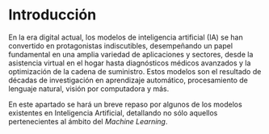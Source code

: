 # Introducción
En la era digital actual, los modelos de inteligencia artificial (IA) se han convertido en protagonistas indiscutibles, desempeñando un papel fundamental en una amplia variedad de aplicaciones y sectores, desde la asistencia virtual en el hogar hasta diagnósticos médicos avanzados y la optimización de la cadena de suministro. Estos modelos son el resultado de décadas de investigación en aprendizaje automático, procesamiento de lenguaje natural, visión por computadora y más.

En este apartado se hará un breve repaso por algunos de los modelos existentes en Inteligencia Artificial, detallando no sólo aquellos pertenecientes al ámbito del *Machine Learning*.

